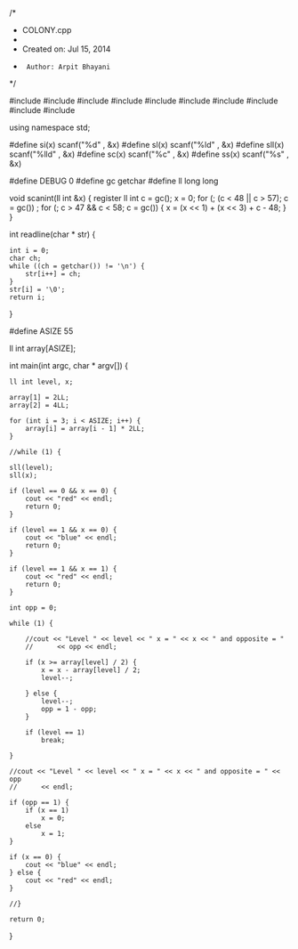 /*
 * COLONY.cpp
 *
 *  Created on: Jul 15, 2014
 *      Author: Arpit Bhayani
 */

#include <map>
#include <set>
#include <cstring>
#include <stack>
#include <vector>
#include <queue>
#include <list>
#include <cstdio>
#include <cstdlib>
#include <iostream>

using namespace std;

#define si(x) scanf("%d" , &x)
#define sl(x) scanf("%ld" , &x)
#define sll(x) scanf("%lld" , &x)
#define sc(x) scanf("%c" , &x)
#define ss(x) scanf("%s" , &x)

#define DEBUG 0
#define gc getchar
#define ll long long

void scanint(ll int &x) {
	register ll int c = gc();
	x = 0;
	for (; (c < 48 || c > 57); c = gc())
		;
	for (; c > 47 && c < 58; c = gc()) {
		x = (x << 1) + (x << 3) + c - 48;
	}
}

int readline(char * str) {

	int i = 0;
	char ch;
	while ((ch = getchar()) != '\n') {
		str[i++] = ch;
	}
	str[i] = '\0';
	return i;
}

#define ASIZE 55

ll int array[ASIZE];

int main(int argc, char * argv[]) {

	ll int level, x;

	array[1] = 2LL;
	array[2] = 4LL;

	for (int i = 3; i < ASIZE; i++) {
		array[i] = array[i - 1] * 2LL;
	}

	//while (1) {

	sll(level);
	sll(x);

	if (level == 0 && x == 0) {
		cout << "red" << endl;
		return 0;
	}

	if (level == 1 && x == 0) {
		cout << "blue" << endl;
		return 0;
	}

	if (level == 1 && x == 1) {
		cout << "red" << endl;
		return 0;
	}

	int opp = 0;

	while (1) {

		//cout << "Level " << level << " x = " << x << " and opposite = "
		//		<< opp << endl;

		if (x >= array[level] / 2) {
			x = x - array[level] / 2;
			level--;

		} else {
			level--;
			opp = 1 - opp;
		}

		if (level == 1)
			break;

	}

	//cout << "Level " << level << " x = " << x << " and opposite = " << opp
	//		<< endl;

	if (opp == 1) {
		if (x == 1)
			x = 0;
		else
			x = 1;
	}

	if (x == 0) {
		cout << "blue" << endl;
	} else {
		cout << "red" << endl;
	}

	//}

	return 0;
}
